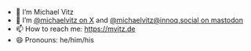 - 🔭 I’m Michael Vitz
- 🤔 I’m [@michaelvitz on X](https://twitter.com/michaelvitz) and <a href="https://innoq.social/@michaelvitz" rel="me">@michaelvitz<span>@</span>innoq.social on mastodon</a>
- 📫 How to reach me: https://mvitz.de
- 😄 Pronouns: he/him/his
